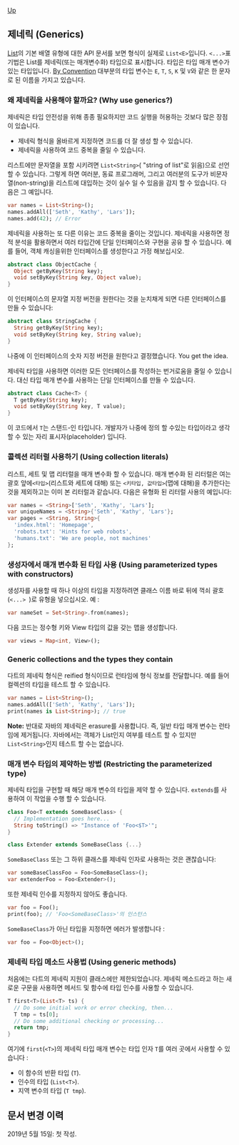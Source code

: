 [Up](./index.md)

## 제네릭 (Generics)

[List](https://api.dartlang.org/stable/dart-core/List-class.html)의 기본 배열 유형에 대한 API 문서를 보면 형식이 실제로 `List<E>`입니다. `<...>`표기법은 List를 제네릭(또는  매개변수화) 타입으로 표시합니다. 타입은 타입 매개 변수가 있는 타입입니다. [By Convention](https://dart.dev/guides/language/effective-dart/design#do-follow-existing-mnemonic-conventions-when-naming-type-parameters) 대부분의 타입 변수는 `E`, `T`, `S`, `K` 및 `V`와 같은 한 문자로 된 이름을 가지고 있습니다.

<p id="why-use-generics"/>

###  왜 제네릭을 사용해야 할까요? (Why use generics?)

제네릭은 타입 안전성을 위해 종종 필요하지만 코드 실행을 허용하는 것보다 많은 장점이 있습니다.

- 제네릭 형식을 올바르게 지정하면 코드를 더 잘 생성 할 수 있습니다.
- 제네릭을 사용하여 코드 중복을 줄일 수 있습니다.

리스트에만 문자열을 포함 시키려면 `List<String>`( "string of list"로 읽음)으로 선언 할 수 있습니다. 그렇게 하면 여러분, 동료 프로그래머, 그리고 여러분의 도구가 비문자열(non-string)을 리스트에 대입하는 것이 실수 일 수 있음을 감지 할 수 있습니다. 다음은 그 예입니다.

```dart
var names = List<String>();
names.addAll(['Seth', 'Kathy', 'Lars']);
names.add(42); // Error
```

제네릭을 사용하는 또 다른 이유는 코드 중복을 줄이는 것입니다. 제네릭을 사용하면 정적 분석을 활용하면서 여러 타입간에 단일 인터페이스와 구현을 공유 할 수 있습니다. 예를 들어, 객체 캐싱을위한 인터페이스를 생성한다고 가정 해보십시오.

```dart
abstract class ObjectCache {
  Object getByKey(String key);
  void setByKey(String key, Object value);
}
```

이 인터페이스의 문자열 지정 버전을 원한다는 것을 눈치채게 되면 다른 인터페이스를 만들 수 있습니다:

```dart
abstract class StringCache {
  String getByKey(String key);
  void setByKey(String key, String value);
}
```

나중에 이 인터페이스의 숫자 지정 버전을 원한다고 결정했습니다. You get the idea.

제네릭 타입을 사용하면 이러한 모든 인터페이스를 작성하는 번거로움을 줄일 수 있습니다. 대신 타입 매개 변수를 사용하는 단일 인터페이스를 만들 수 있습니다.

```dart
abstract class Cache<T> {
  T getByKey(String key);
  void setByKey(String key, T value);
}
```

이 코드에서 `T`는 스탠드-인 타입니다. 개발자가 나중에 정의 할 수있는 타입이라고 생각할 수 있는 자리 표시자(placeholder) 입니다.

<p id="using-collection-literals"/>

###  콜렉션 리터럴 사용하기 (Using collection literals)

리스트, 세트 및 맵 리터럴을 매개 변수화 할 수 있습니다. 매개 변수화 된 리터럴은 여는 괄호 앞에`<타입>`(리스트와 세트에 대해) 또는 `<키타입, 값타입>`(맵에 대해)을 추가한다는 것을 제외하고는 이미 본 리터럴과 같습니다. 다음은 유형화 된 리터럴 사용의 예입니다:

```dart
var names = <String>['Seth', 'Kathy', 'Lars'];
var uniqueNames = <String>{'Seth', 'Kathy', 'Lars'};
var pages = <String, String>{
  'index.html': 'Homepage',
  'robots.txt': 'Hints for web robots',
  'humans.txt': 'We are people, not machines'
};
```

<p id="using-parameterized-types-with-constuctors"/>

###  생성자에서 매개 변수화 된 타입 사용 (Using parameterized types with constructors)

생성자를 사용할 때 하나 이상의 타입을 지정하려면 클래스 이름 바로 뒤에 꺽쇠 괄호 (`<...> `)로 유형을 넣으십시오. 예 :

```dart
var nameSet = Set<String>.from(names);
```

다음 코드는 정수형 키와 View 타입의 값을 갖는 맵을 생성합니다.

```dart
var views = Map<int, View>();
```

<p id="generic-collections-and-the-types-they-contain"/>

###  Generic collections and the types they contain

다트의 제네릭 형식은 reified 형식이므로 런타임에 형식 정보를 전달합니다. 예를 들어 컬렉션의 타입을 테스트 할 수 있습니다.

```dart
var names = List<String>();
names.addAll(['Seth', 'Kathy', 'Lars']);
print(names is List<String>); // true
```

**Note:** 반대로 자바의 제네릭은 erasure를 사용합니다. 즉, 일반 타입 매개 변수는 런타임에 제거됩니다. 자바에서는 객체가 List인지 여부를 테스트 할 수 있지만 `List<String>`인지 테스트 할 수는 없습니다.

<p id="restricting-the-parameterized-type"/>

###  매개 변수 타입의 제약하는 방법 (Restricting the parameterized type)

제네릭 타입을 구현할 때 해당 매개 변수의 타입을 제약 할 수 있습니다. `extends`를 사용하여 이 작업을 수행 할 수 있습니다.

```dart
class Foo<T extends SomeBaseClass> {
  // Implementation goes here...
  String toString() => "Instance of 'Foo<$T>'";
}

class Extender extends SomeBaseClass {...}
```

`SomeBaseClass` 또는 그 하위 클래스를 제네릭 인자로 사용하는 것은 괜찮습니다:

```dart
var someBaseClassFoo = Foo<SomeBaseClass>();
var extenderFoo = Foo<Extender>();
```

또한 제네릭 인수를 지정하지 않아도 좋습니다.

```dart
var foo = Foo();
print(foo); // 'Foo<SomeBaseClass>'의 인스턴스
```

`SomeBaseClass`가 아닌 타입을 지정하면 에러가 발생합니다 :

```dart
var foo = Foo<Object>();
```

<p id="using-generic-methods"/>

###  제네릭 타입 메소드 사용법 (Using generic methods)

처음에는 다트의 제네릭 지원이 클래스에만 제한되었습니다. 제네릭 메소드라고 하는 새로운 구문을 사용하면 메서드 및 함수에 타입 인수를 사용할 수 있습니다.

```dart
T first<T>(List<T> ts) {
  // Do some initial work or error checking, then...
  T tmp = ts[0];
  // Do some additional checking or processing...
  return tmp;
}
```

여기에 `first`(`<T>`)의 제네릭 타입 매개 변수는 타입 인자 `T`를 여러 곳에서 사용할 수 있습니다 :

- 이 함수의 반환 타입 (`T`).
- 인수의 타입 (`List<T>`).
- 지역 변수의 타입 (`T tmp`).

## 문서 변경 이력

2019년 5월 15일: 첫 작성.

